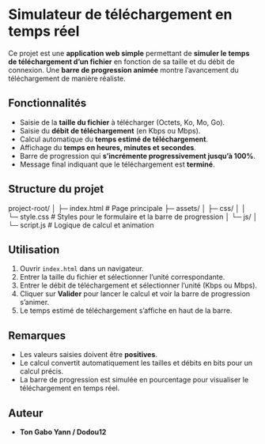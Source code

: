 # Simulateur de téléchargement en temps réel

Ce projet est une **application web simple** permettant de **simuler le temps de téléchargement d’un fichier** en fonction de sa taille et du débit de connexion. Une **barre de progression animée** montre l’avancement du téléchargement de manière réaliste.

## Fonctionnalités

- Saisie de la **taille du fichier** à télécharger (Octets, Ko, Mo, Go).  
- Saisie du **débit de téléchargement** (en Kbps ou Mbps).  
- Calcul automatique du **temps estimé de téléchargement**.  
- Affichage du **temps en heures, minutes et secondes**.  
- Barre de progression qui **s’incrémente progressivement jusqu’à 100%**.  
- Message final indiquant que le téléchargement est **terminé**.

## Structure du projet
project-root/
│
├─ index.html # Page principale
├─ assets/
│ ├─ css/
│ │ └─ style.css # Styles pour le formulaire et la barre de progression
│ └─ js/
│ └─ script.js # Logique de calcul et animation
## Utilisation

1. Ouvrir `index.html` dans un navigateur.  
2. Entrer la taille du fichier et sélectionner l’unité correspondante.  
3. Entrer le débit de téléchargement et sélectionner l’unité (Kbps ou Mbps).  
4. Cliquer sur **Valider** pour lancer le calcul et voir la barre de progression s’animer.  
5. Le temps estimé de téléchargement s’affiche en haut de la barre.

## Remarques

- Les valeurs saisies doivent être **positives**.  
- Le calcul convertit automatiquement les tailles et débits en bits pour un calcul précis.  
- La barre de progression est simulée en pourcentage pour visualiser le téléchargement en temps réel.

## Auteur

- **Ton Gabo Yann / Dodou12**
